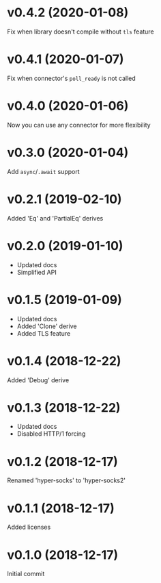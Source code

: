 # v0.4.2 (2020-01-08)
Fix when library doesn't compile without `tls` feature

# v0.4.1 (2020-01-07)
Fix when connector's `poll_ready` is not called

# v0.4.0 (2020-01-06)
Now you can use any connector for more flexibility

# v0.3.0 (2020-01-04)
Add `async`/`.await` support

# v0.2.1 (2019-02-10)
Added 'Eq' and 'PartialEq' derives

# v0.2.0 (2019-01-10)
* Updated docs
* Simplified API

# v0.1.5 (2019-01-09)
* Updated docs
* Added 'Clone' derive
* Added TLS feature

# v0.1.4 (2018-12-22)
Added 'Debug' derive

# v0.1.3 (2018-12-22)
* Updated docs
* Disabled HTTP/1 forcing

# v0.1.2 (2018-12-17)
Renamed 'hyper-socks' to 'hyper-socks2'

# v0.1.1 (2018-12-17)
Added licenses

# v0.1.0 (2018-12-17)
Initial commit
